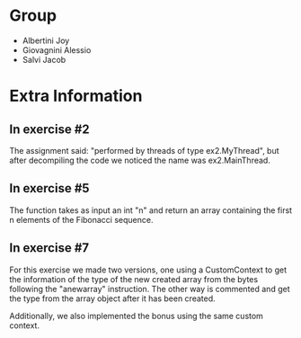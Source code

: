 # Group
- Albertini Joy
- Giovagnini Alessio
- Salvi Jacob

# Extra Information

## In exercise #2 
The assignment said: "performed by threads of type ex2.MyThread", but after decompiling 
the code we noticed the name was ex2.MainThread.

## In exercise #5
The function takes as input an int "n" and return an array containing
the first n elements of the Fibonacci sequence.

## In exercise #7
For this exercise we made two versions, one using a CustomContext to get the
information of the type of the new created array from the bytes following the
"anewarray" instruction. The other way is commented and get the type from
the array object after it has been created.

Additionally, we also implemented the bonus using the same custom context.
